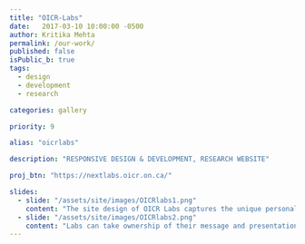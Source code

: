 ```yaml
---
title: "OICR-Labs"
date:   2017-03-10 10:00:00 -0500
author: Kritika Mehta
permalink: /our-work/
published: false
isPublic_b: true
tags:
  - design
  - development
  - research

categories: gallery

priority: 9

alias: "oicrlabs"

description: "RESPONSIVE DESIGN & DEVELOPMENT, RESEARCH WEBSITE"

proj_btn: "https://nextlabs.oicr.on.ca/"

slides:
  - slide: "/assets/site/images/OICRlabs1.png"
    content: "The site design of OICR Labs captures the unique personalities of the different groups and highlights their respective research goals and provided services. An efficient search functionality enables further exploration of the OICR Labs, programs, and investigators."
  - slide: "/assets/site/images/OICRlabs2.png"
    content: "Labs can take ownership of their message and presentation in order to target specific groups of candidates as well as help attract funding."
---
```

